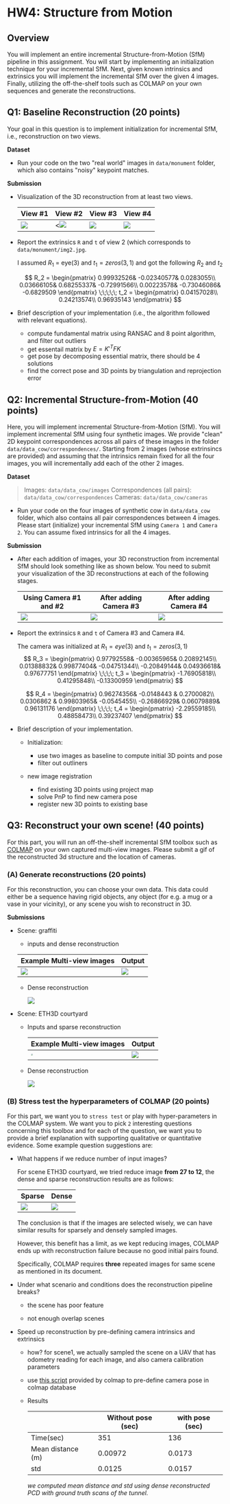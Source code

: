 # HW4: Structure from Motion

## Overview

You will implement an entire incremental Structure-from-Motion (SfM) pipeline in this assignment. You will start by implementing an initialization technique for your incremental SfM. Next, given known intrinsics and extrinsics you will implement the incremental SfM over the given 4 images. Finally, utilizing the off-the-shelf tools such as COLMAP on your own sequences and generate the reconstructions.



## Q1: Baseline Reconstruction (20 points)
Your goal in this question is to implement initialization for incremental SfM, i.e., reconstruction on two views. 

**Dataset**

- Run your code on the two "real world" images in `data/monument` folder, which also contains "noisy" keypoint matches.

**Submission**

- Visualization of the 3D reconstruction from at least two views. 

    | View #1 | View #2 | View #3 | View #4 |
    | -----------  | ----------| -----------  | -----------  |
    |  ![](fig/baseline1.png)  | <![](fig/baseline2.png) | ![](fig/baseline3.png) | ![](fig/baseline4.png) |
    
- Report the extrinsics `R` and `t` of view 2 (which corresponds to `data/monument/img2.jpg`.

    I assumed $R_1$ = eye(3) and $t_1 = zeros(3,1)$ and got the following $R_2$ and $t_2$

    
    $$
    R_2 = 
    \begin{pmatrix}
    0.99932526& -0.02340577& 0.0283055\\
    0.03666105&  0.68255337& -0.72991566\\
    0.00223578& -0.73046086& -0.6829509
    \end{pmatrix}
    \;\;\;\;\;
    t_2 = 
    \begin{pmatrix}
    0.04157028\\
    0.24213574\\
    0.96935143
    \end{pmatrix}
    $$
    
- Brief description of your implementation (i.e., the algorithm followed with relevant equations).

    - compute fundamental matrix using RANSAC and 8 point algorithm, and filter out outliers
    - get essentail matrix by $E = K'^TFK$
    - get pose by decomposing essential matrix, there should be 4 solutions
    - find the correct pose and 3D points by triangulation and reprojection error



## Q2: Incremental Structure-from-Motion (40 points)

Here, you will implement incremental Structure-from-Motion (SfM). You will implement incremental SfM using four synthetic images. We provide "clean" 2D keypoint correspondences across all pairs of these images in the folder `data/data_cow/correspondences/`. Starting from 2 images (whose extrinsincs are provided) and assuming that the intrinsics remain fixed for all the four images, you will incrementally add each of the other 2 images. 

**Dataset**
> Images: `data/data_cow/images`
> Correspondences (all pairs): `data/data_cow/correspondences`
> Cameras: `data/data_cow/cameras`

- Run your code on the four images of synthetic cow in `data/data_cow` folder, which also contains all pair correspondences between 4 images. Please start (initialize) your incremental SfM using `Camera 1` and `Camera 2`. You can assume fixed intrinsics for all the 4 images.

**Submission**

- After each addition of images, your 3D reconstruction from incremental SfM should look something like as shown below. You need to submit your visualization of the 3D reconstructions at each of the following stages. 

    |Using Camera #1 and #2 | After adding Camera #3  | After adding Camera #4 |
    | -----------  | ----------| ---------- |
    |![](fig/1.gif)  | ![](fig/2.gif) | ![](fig/3.gif) |

- Report the extrinsics `R` and `t` of Camera #3 and Camera #4. 

    The camera was initialized at $R_1=eye(3)$ and $t_1=zeros(3,1)$
    $$
    R_3 = \begin{pmatrix}
    0.97792558& -0.00365965& 0.20892145\\
    0.01388832&  0.99877404& -0.04751344\\
    -0.20849144&  0.04936618&  0.97677751
    \end{pmatrix}
    \;\;\;\;
    t_3 = \begin{pmatrix}
    -1.76905818\\
    0.41295848\\
    -0.13300959
    \end{pmatrix}
    $$

    $$
    R_4 = \begin{pmatrix}
    0.96274356& -0.0148443 &  0.2700082\\
    0.0306862 &  0.99803965& -0.0545455\\
    -0.26866929&  0.06079889&  0.96131176
    \end{pmatrix}
    \;\;\;\;
    t_4 = \begin{pmatrix}
    -2.29559185\\
    0.48858473\\
    0.39237407
    \end{pmatrix}
    $$

    

- Brief description of your implementation.

    - Initialization:
        - use two images as baseline to compute initial 3D points and pose
        - filter out outliners

    - new image registration
        - find existing 3D points using project map
        - solve PnP to find new camera pose
        - register new 3D points to existing base


## Q3: Reconstruct your own scene! (40 points)
For this part, you will run an off-the-shelf incremental SfM toolbox such as [COLMAP](https://github.com/colmap/pycolmap) on your own captured multi-view images. Please submit a gif of the reconstructed 3d structure and the location of cameras.

### (A) Generate reconstructions (20 points)
For this reconstruction, you can choose your own data. This data could either be a sequence having rigid objects, any object (for e.g. a mug or a vase in your vicinity), or any scene you wish to reconstruct in 3D.

**Submissions**
-  Scene: graffiti

   -  inputs and dense reconstruction

   | Example Multi-view images  | Output |
   | ----------- | ----------- |
   |  ![](fig/preview1.png)  | ![](fig/sparse1.gif) |

   - Dense reconstruction

     ![](fig/dense1.gif)

-  Scene: ETH3D courtyard

   -  Inputs and sparse reconstruction

      | Example Multi-view images                        | Output               |
      | ------------------------------------------------ | -------------------- |
      | <img src="fig/preview2.png" style="zoom:25%;" /> | ![](fig/sparse2.gif) |

   -  Dense reconstruction

      ![](fig/dense2.gif)

      


### (B) Stress test the hyperparameters of COLMAP (20 points)
For this part, we want you to `stress test` or play with hyper-parameters in the COLMAP system. We want you to pick `2` interesting questions concerning this toolbox and for each of the question, we want you to provide a brief explanation with supporting qualitative or quantitative evidence. Some example question suggestions are:

- What happens if we reduce number of input images?

  For scene ETH3D courtyard, we tried reduce image **from 27 to 12**, the dense and sparse reconstruction results are as follows:

  | Sparse               | Dense               |
  | -------------------- | ------------------- |
  | ![](fig/sparse3.gif) | ![](fig/dense3.gif) |

  The conclusion is that if the images are selected wisely, we can have similar results for sparsely and densely sampled images.

  However, this benefit has a limit, as we kept reducing images, COLMAP ends up with reconstruction failure because no good initial pairs found.

  Specifically, COLMAP requires **three** repeated images for same scene as mentioned in its document.

  

- Under what scenario and conditions does the reconstruction pipeline breaks?

  - the scene has poor feature

  - not enough overlap scenes

    

- Speed up reconstruction by pre-defining camera intrinsics and extrinsics

  - how? for scene1, we actually sampled the scene on a UAV that has odometry reading for each image, and also camera calibration parameters

  - use [this script](https://github.com/colmap/colmap/blob/dev/scripts/python/database.py) provided by colmap to pre-define camera pose in colmap database

  - Results

    |                   | Without pose (sec) | with pose (sec) |
    | ----------------- | ------------------ | --------------- |
    | Time(sec)         | 351                | 136             |
    | Mean distance (m) | 0.00972            | 0.0173          |
    | std               | 0.0125             | 0.0157          |

    *we computed mean distance and std using dense reconstructed PCD with ground truth scans of the tunnel.*






